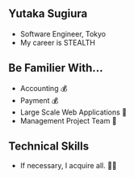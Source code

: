 ## Yutaka Sugiura　

 - Software Engineer, Tokyo
 - My career is STEALTH

## Be Familier With...

 - Accounting 💰
 - Payment 💰
 - Large Scale Web Applications 📱
 - Management Project Team 🐬

## Technical Skills

 - If necessary, I acquire all. 🧑‍💻
